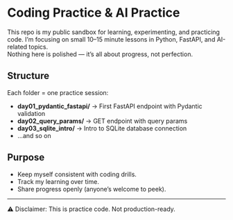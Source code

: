 # Coding Practice & AI Practice

This repo is my public sandbox for learning, experimenting, and practicing code.
I’m focusing on small 10–15 minute lessons in Python, FastAPI, and AI-related topics.  
Nothing here is polished — it’s all about progress, not perfection.

## Structure
Each folder = one practice session:
- **day01_pydantic_fastapi/** → First FastAPI endpoint with Pydantic validation
- **day02_query_params/** → GET endpoint with query params
- **day03_sqlite_intro/** → Intro to SQLite database connection
- ...and so on

## Purpose
- Keep myself consistent with coding drills.
- Track my learning over time.
- Share progress openly (anyone’s welcome to peek).

---
⚠️ Disclaimer: This is practice code. Not production-ready.
